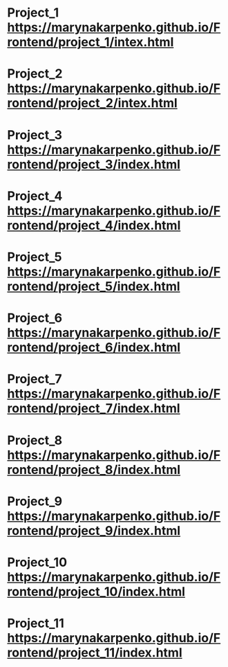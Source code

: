# Project_1 https://marynakarpenko.github.io/Frontend/project_1/intex.html
# Project_2 https://marynakarpenko.github.io/Frontend/project_2/intex.html
# Project_3 https://marynakarpenko.github.io/Frontend/project_3/index.html
# Project_4 https://marynakarpenko.github.io/Frontend/project_4/index.html
# Project_5 https://marynakarpenko.github.io/Frontend/project_5/index.html
# Project_6 https://marynakarpenko.github.io/Frontend/project_6/index.html
# Project_7 https://marynakarpenko.github.io/Frontend/project_7/index.html
# Project_8 https://marynakarpenko.github.io/Frontend/project_8/index.html
# Project_9 https://marynakarpenko.github.io/Frontend/project_9/index.html
# Project_10 https://marynakarpenko.github.io/Frontend/project_10/index.html
# Project_11 https://marynakarpenko.github.io/Frontend/project_11/index.html
